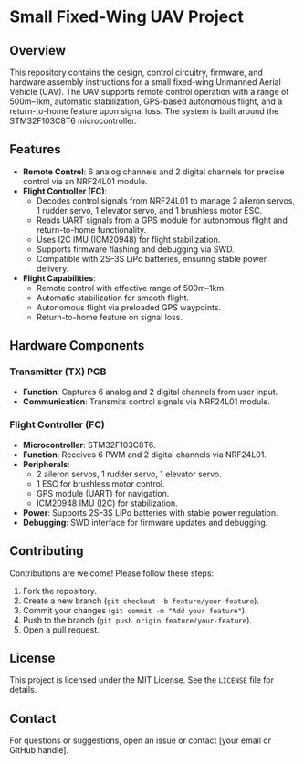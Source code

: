 # Small Fixed-Wing UAV Project

## Overview
This repository contains the design, control circuitry, firmware, and hardware assembly instructions for a small fixed-wing Unmanned Aerial Vehicle (UAV). The UAV supports remote control operation with a range of 500m–1km, automatic stabilization, GPS-based autonomous flight, and a return-to-home feature upon signal loss. The system is built around the STM32F103C8T6 microcontroller.

## Features
- **Remote Control**: 6 analog channels and 2 digital channels for precise control via an NRF24L01 module.
- **Flight Controller (FC)**:
  - Decodes control signals from NRF24L01 to manage 2 aileron servos, 1 rudder servo, 1 elevator servo, and 1 brushless motor ESC.
  - Reads UART signals from a GPS module for autonomous flight and return-to-home functionality.
  - Uses I2C IMU (ICM20948) for flight stabilization.
  - Supports firmware flashing and debugging via SWD.
  - Compatible with 2S–3S LiPo batteries, ensuring stable power delivery.
- **Flight Capabilities**:
  - Remote control with effective range of 500m–1km.
  - Automatic stabilization for smooth flight.
  - Autonomous flight via preloaded GPS waypoints.
  - Return-to-home feature on signal loss.

## Hardware Components
### Transmitter (TX) PCB
- **Function**: Captures 6 analog and 2 digital channels from user input.
- **Communication**: Transmits control signals via NRF24L01 module.

### Flight Controller (FC)
- **Microcontroller**: STM32F103C8T6.
- **Function**: Receives 6 PWM and 2 digital channels via NRF24L01.
- **Peripherals**:
  - 2 aileron servos, 1 rudder servo, 1 elevator servo.
  - 1 ESC for brushless motor control.
  - GPS module (UART) for navigation.
  - ICM20948 IMU (I2C) for stabilization.
- **Power**: Supports 2S–3S LiPo batteries with stable power regulation.
- **Debugging**: SWD interface for firmware updates and debugging.


## Contributing
Contributions are welcome! Please follow these steps:
1. Fork the repository.
2. Create a new branch (`git checkout -b feature/your-feature`).
3. Commit your changes (`git commit -m "Add your feature"`).
4. Push to the branch (`git push origin feature/your-feature`).
5. Open a pull request.

## License
This project is licensed under the MIT License. See the `LICENSE` file for details.

## Contact
For questions or suggestions, open an issue or contact [your email or GitHub handle].
